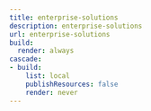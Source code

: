 ```yaml
---
title: enterprise-solutions
description: enterprise-solutions
url: enterprise-solutions
build:
  render: always
cascade:
- build:
    list: local
    publishResources: false
    render: never
---
```

